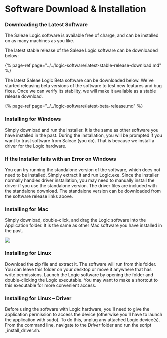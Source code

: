# Software Download & Installation

### **Downloading the Latest Software**

The Saleae Logic software is available free of charge, and can be installed on as many machines as you like.

The latest stable release of the Saleae Logic software can be downloaded below:

{% page-ref page="../../logic-software/latest-stable-release-download.md" %}

The latest Saleae Logic Beta software can be downloaded below. We've started releasing beta versions of the software to test new features and bug fixes. Once we can verify its stability, we will make it available as a stable release download.

{% page-ref page="../../logic-software/latest-beta-release.md" %}

### **Installing for Windows**

Simply download and run the installer. It is the same as other software you have installed in the past. During the installation, you will be prompted if you want to trust software from Saleae \(you do\). That is because we install a driver for the Logic hardware.

### **If the Installer fails with an Error on Windows**

You can try running the standalone version of the software, which does not need to be installed. Simply extract it and run Logic.exe. Since the installer normally handles driver installation, you may need to manually install the driver if you use the standalone version. The driver files are included with the standalone download. The standalone version can be downloaded from the software release links above.

### **Installing for Mac**

Simply download, double-click, and drag the Logic software into the Application folder. It is the same as other Mac software you have installed in the past.

![](https://trello-attachments.s3.amazonaws.com/57215c9156830ea18c233b08/598x252/840af37d70fab6d86f4fff3db5136566/osx_install.png)

### **Installing for Linux**

Download the zip file and extract it. The software will run from this folder. You can leave this folder on your desktop or move it anywhere that has write permissions. Launch the Logic software by opening the folder and double-clicking the Logic executable. You may want to make a shortcut to this executable for more convenient access.

### **Installing for Linux – Driver**

Before using the software with Logic hardware, you'll need to give the application permission to access the device \(otherwise you'll have to launch the application with sudo\). To do this, unplug any attached Logic device\(s\). From the command line, navigate to the _Driver_ folder and run the script _install_driver.sh.

